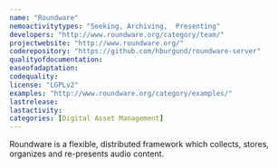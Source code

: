 ```yaml
---
name: "Roundware"
nemoactivitytypes: "Seeking, Archiving,  Presenting"
developers: "http://www.roundware.org/category/team/"
projectwebsite: "http://www.roundware.org/"
coderepository: "https://github.com/hburgund/roundware-server"
qualityofdocumentation: 
easeofadaptation: 
codequality: 
license: "LGPLv2"
examples: "http://www.roundware.org/category/examples/"
lastrelease: 
lastactivity: 
categories: [Digital Asset Management]
---
```

Roundware is a flexible, distributed framework which collects, stores, organizes and re-presents audio content.
